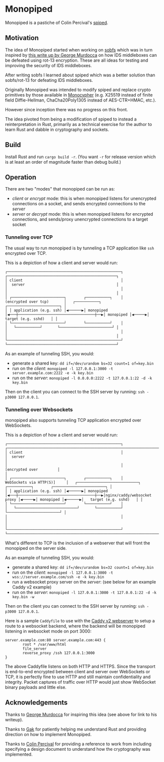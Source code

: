 # Monopiped

Monopiped is a pastiche of Colin Percival's [spiped](https://www.tarsnap.com/spiped.html).

## Motivation

The idea of Monopiped started when working on [sobfs](https://github.com/nnathan/sobfs) which was in turn inspired by [this write up by George Murdocca](https://gist.github.com/gmurdocca/88857b58dc4668d88b0d0fae6ebf8b64) on how IDS middleboxes can be defeated using rot-13 encryption. These are all ideas for testing and improving the security of IDS middleboxes.

After writing sobfs I learned about spiped which was a better solution than sobfs/rot-13 for defeating IDS middleboxes.

Originally Monopiped was intended to modify spiped and replace crypto primitives by those available in [Monocypher](https://monocypher.org/) (e.g. X25519 instead of finite field Diffie-Hellman, ChaCha20Poly1305 instead of AES-CTR+HMAC, etc.).

However since inception there was no progress on this front.

The idea pivoted from being a modification of spiped to instead a reinterpretation in Rust, primarily as a technical exercise for the author to learn Rust and dabble in cryptography and sockets.

## Build

Install Rust and run `cargo build -r`. (You want `-r` for release version which is at least an order of magnitude faster than debug build.)

## Operation

There are two "modes" that monopiped can be run as:

  - *client* or *encrypt* mode: this is when monopiped listens for unencrypted connections on a socket, and sends encrypted connections to the *server*
  - *server* or *decrypt* mode: this is when monopiped listens for encrypted connections, and sends/proxy unencrypted connections to a target socket

### Tunneling over TCP

The usual way to run monopiped is by tunneling a TCP application like `ssh` encrypted over TCP.

This is a depiction of how a client and server would run:

```
┌────────────────────────────────────────────────────┐                                   ┌──────────────────────────────────────────────────┐
│ client                                             │                                   │  server                                          │
│                                                    │                                   │                                                  │
│ ┌────────────────────────┐        ┌───────────┐    │        (encrypted over tcp)       │   ┌───────────┐       ┌────────────────────────┐ │
│ │ application (e.g. ssh) │◀──────▶│ monopiped │◀───┼───────────────────────────────────┼──▶│ monopiped │◀─────▶│   target (e.g. sshd)   │ │
│ └────────────────────────┘        └───────────┘    │                                   │   └───────────┘       └────────────────────────┘ │
│                                                    │                                   │                                                  │
└────────────────────────────────────────────────────┘                                   └──────────────────────────────────────────────────┘
```

As an example of tunneling SSH, you would:

  - generate a shared key: `dd if=/dev/urandom bs=32 count=1 of=key.bin`
  - run on the *client*: `monopiped -l 127.0.0.1:3000 -t server.example.com:2222 -e -k key.bin`
  - run on the *server*: `monopiped -l 0.0.0.0:2222 -t 127.0.0.1:22 -d -k key.bin`

Then on the client you can connect to the SSH server by running: `ssh -p3000 127.0.0.1`.

### Tunneling over Websockets

monopiped also supports tunneling TCP application encrypted over WebSockets.

This is a depiction of how a client and server would run:

```
┌────────────────────────────────────────────────────┐                                   ┌────────────────────────────────────────────────────────────────────────────────────────┐
│ client                                             │                                   │  server                                                                                │
│                                                    │           [encrypted over         │                                                                                        │
│ ┌────────────────────────┐        ┌───────────┐    │       WebSockets via HTTP(S)]     │   ┌────────────────────────────┐       ┌───────────┐        ┌────────────────────────┐ │
│ │ application (e.g. ssh) │◀──────▶│ monopiped │◀───┼───────────────────────────────────┼──▶│nginx/caddy/websocket proxy │◀─────▶│ monopiped │◀──────▶│   target (e.g. sshd)   │ │
│ └────────────────────────┘        └───────────┘    │                                   │   └────────────────────────────┘       └───────────┘        └────────────────────────┘ │
│                                                    │                                   │                                                                                        │
└────────────────────────────────────────────────────┘                                   └────────────────────────────────────────────────────────────────────────────────────────┘
```

What's different to TCP is the inclusion of a webserver that will front the monopiped on the server side.

As an example of tunneling SSH, you would:

  - generate a shared key: `dd if=/dev/urandom bs=32 count=1 of=key.bin`
  - run on the *client*: `monopiped -l 127.0.0.1:3000 -t wss://server.example.com/ssh -e -k key.bin`
  - run a websocket proxy server on the *server*: (see below for an example Caddy v2 example)
  - run on the *server*: `monopiped -l 127.0.0.1:3000 -t 127.0.0.1:22 -d -k key.bin -w`

Then on the client you can connect to the SSH server by running: `ssh -p3000 127.0.0.1`.

Here is a sample `Caddyfile` to use with the [Caddy v2 webserver](https://caddyserver.com/) to setup a route to a websocket backend, where the backend will be monopiped listening in websocket mode on port 3000:

```
server.example.com:80 server.example.com:443 {
        root * /var/www/html
        file_server
        reverse_proxy /ssh 127.0.0.1:3000
}
```

The above Caddyfile listens on both HTTP and HTTPS. Since the transport is end-to-end encrypted between client and server over WebSockets or TCP, it is perfectly fine to use HTTP and still maintain confidentiality and integrity. Packet captures of traffic over HTTP would just show WebSocket binary payloads and little else.

## Acknowledgements

Thanks to [George Murdocca](https://github.com/gmurdocca) for inspiring this idea (see above for link to his writeup).

Thanks to [Gak](https://github.com/gak) for patiently helping me understand Rust and providing direction on how to implement Monopiped.

Thanks to [Colin Percival](https://github.com/cperciva) for providing a reference to work from including specifying a design document to understand how the cryptography was implemented.
